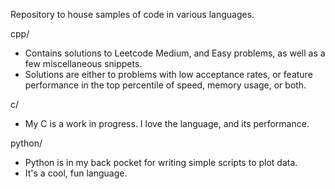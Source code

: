 Repository to house samples of code in various languages.

cpp/
- Contains solutions to Leetcode Medium, and Easy problems, as well as a few miscellaneous snippets.
- Solutions are either to problems with low acceptance rates, or feature performance in the top percentile of speed, memory usage, or both.

c/ 
- My C is a work in progress. I love the language, and its performance. 

python/
- Python is in my back pocket for writing simple scripts to plot data. 
- It's a cool, fun language.
